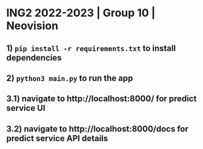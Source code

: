 # ING2 2022-2023 | Group 10 | Neovision

## 1) `pip install -r requirements.txt` to install dependencies

## 2) `python3 main.py` to run the app

## 3.1) navigate to http://localhost:8000/ for predict service UI

## 3.2) navigate to http://localhost:8000/docs for predict service API details
